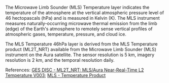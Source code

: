 The Microwave Limb Sounder (MLS) Temperature layer indicates the temperature of the atmosphere at the vertical atmospheric pressure level of 46 hectopascals (hPa) and is measured in Kelvin (K). The MLS instrument measures naturally-occurring microwave thermal emission from the limb (edge) of the Earth's atmosphere to remotely sense vertical profiles of atmospheric gases, temperature, pressure, and cloud ice.

The MLS Temperature 46hPa layer is derived from the MLS Temperature product (ML2T_NRT) available from the Microwave Limb Sounder (MLS) instrument on the Aura satellite. The sensor resolution is 5 km, imagery resolution is 2 km, and the temporal resolution daily.

References: [GES DISC - ML2T_NRT: MLS/Aura Near-Real-Time L2 Temperature V003](https://disc.gsfc.nasa.gov/datasets/ML2T_NRT_003/summary); [MLS - Temperature Product](https://mls.jpl.nasa.gov/products/temp_product.php)
